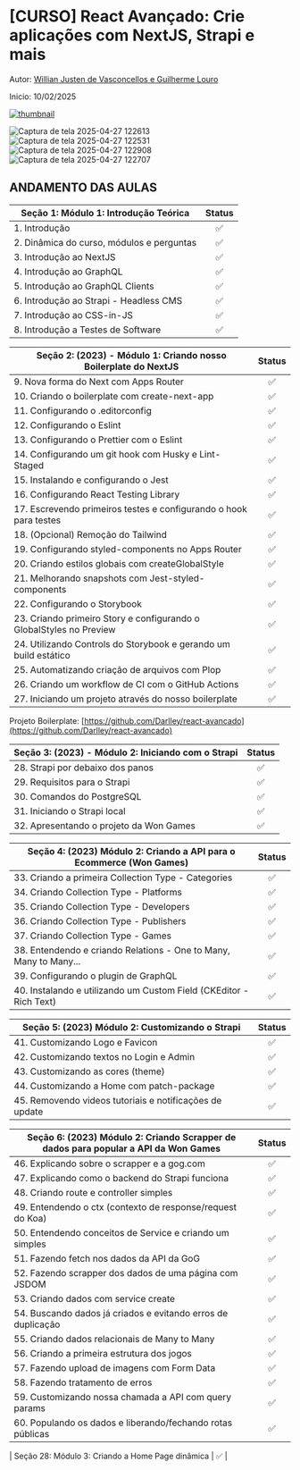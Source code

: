 # [CURSO] React Avançado: Crie aplicações com NextJS, Strapi e mais

Autor: [Willian Justen de Vasconcellos e Guilherme Louro](https://www.udemy.com/course/react-avancado/#instructor-1)

Inicio: 10/02/2025

[![thumbnail](https://reactavancado.com.br/img/cover.png)](https://www.udemy.com/course/react-avancado/)

![Captura de tela 2025-04-27 122613](https://github.com/user-attachments/assets/fcef76e6-b37d-425d-b67b-6c4caed3d4c1)
![Captura de tela 2025-04-27 122531](https://github.com/user-attachments/assets/a3139783-a36d-4941-a964-5b11eca8e016)
![Captura de tela 2025-04-27 122908](https://github.com/user-attachments/assets/b666dff6-855f-408e-bbc5-762c147081e5)
![Captura de tela 2025-04-27 122707](https://github.com/user-attachments/assets/249379ef-8e94-40f9-8271-4283888f9c80)

## ANDAMENTO DAS AULAS

| Seção 1: Módulo 1: Introdução Teórica                  | Status |
|---------------------------------------------------------|:------:|
| 1. Introdução                                          |   ✅   |
| 2. Dinâmica do curso, módulos e perguntas              |   ✅   |
| 3. Introdução ao NextJS                                |   ✅   |
| 4. Introdução ao GraphQL                               |   ✅   |
| 5. Introdução ao GraphQL Clients                       |   ✅   |
| 6. Introdução ao Strapi - Headless CMS                 |   ✅   |
| 7. Introdução ao CSS-in-JS                             |   ✅   |
| 8. Introdução a Testes de Software                     |   ✅   |

| Seção 2: (2023) - Módulo 1: Criando nosso Boilerplate do NextJS     | Status |
|---------------------------------------------------------------------|:------:|
| 9. Nova forma do Next com Apps Router                               |   ✅   |
| 10. Criando o boilerplate com create-next-app                       |   ✅   |
| 11. Configurando o .editorconfig                                    |   ✅   |
| 12. Configurando o Eslint                                           |   ✅   |
| 13. Configurando o Prettier com o Eslint                            |   ✅   |
| 14. Configurando um git hook com Husky e Lint-Staged                |   ✅   |
| 15. Instalando e configurando o Jest                                |   ✅   |
| 16. Configurando React Testing Library                              |   ✅   |
| 17. Escrevendo primeiros testes e configurando o hook para testes   |   ✅   |
| 18. (Opcional) Remoção do Tailwind                                  |   ✅   |
| 19. Configurando styled-components no Apps Router                   |   ✅   |
| 20. Criando estilos globais com createGlobalStyle                   |   ✅   |
| 21. Melhorando snapshots com Jest-styled-components                 |   ✅   |
| 22. Configurando o Storybook                                        |   ✅   |
| 23. Criando primeiro Story e configurando o GlobalStyles no Preview |   ✅   |
| 24. Utilizando Controls do Storybook e gerando um build estático    |   ✅   |
| 25. Automatizando criação de arquivos com Plop                      |   ✅   |
| 26. Criando um workflow de CI com o GitHub Actions                  |   ✅   |
| 27. Iniciando um projeto através do nosso boilerplate               |   ✅   |

Projeto Boilerplate: [https://github.com/Darlley/react-avancado](https://github.com/Darlley/react-avancado)

| Seção 3: (2023) - Módulo 2: Iniciando com o Strapi    | Status |
|------------------------------------------------------ |:------:|
| 28. Strapi por debaixo dos panos                      |   ✅   |
| 29. Requisitos para o Strapi                          |   ✅   |
| 30. Comandos do PostgreSQL                            |   ✅   |
| 31. Iniciando o Strapi local                          |   ✅   |
| 32. Apresentando o projeto da Won Games               |   ✅   |

| Seção 4: (2023) Módulo 2: Criando a API para o Ecommerce (Won Games)  | Status |
|-----------------------------------------------------------------------|:------:|
| 33. Criando a primeira Collection Type - Categories                   |   ✅   |
| 34. Criando Collection Type - Platforms                               |   ✅   |
| 35. Criando Collection Type - Developers                              |   ✅   |
| 36. Criando Collection Type - Publishers                              |   ✅   |
| 37. Criando Collection Type - Games                                   |   ✅   |
| 38. Entendendo e criando Relations - One to Many, Many to Many...     |   ✅   |
| 39. Configurando o plugin de GraphQL                                  |   ✅   |
| 40. Instalando e utilizando um Custom Field (CKEditor - Rich Text)    |   ✅   |

| Seção 5: (2023) Módulo 2: Customizando o Strapi         | Status |
|---------------------------------------------------------|:------:|
| 41. Customizando Logo e Favicon                         |   ✅   |
| 42. Customizando textos no Login e Admin                |   ✅   |
| 43. Customizando as cores (theme)                       |   ✅   |
| 44. Customizando a Home com patch-package               |   ✅   |
| 45. Removendo videos tutoriais e notificações de update |   ✅   |

| Seção 6: (2023) Módulo 2: Criando Scrapper de dados para popular a API da Won Games | Status |
|-------------------------------------------------------------------------------------|:------:|
| 46. Explicando sobre o scrapper e a gog.com                                         |   ✅   |
| 47. Explicando como o backend do Strapi funciona                                    |   ✅   |
| 48. Criando route e controller simples                                              |   ✅   |
| 49. Entendendo o ctx (contexto de response/request do Koa)                          |   ✅   |
| 50. Entendendo conceitos de Service e criando um simples                            |   ✅   |
| 51. Fazendo fetch nos dados da API da GoG                                           |   ✅   |
| 52. Fazendo scrapper dos dados de uma página com JSDOM                              |   ✅   |
| 53. Criando dados com service create                                                |   ✅   |
| 54. Buscando dados já criados e evitando erros de duplicação                        |   ✅   |
| 55. Criando dados relacionais de Many to Many                                       |   ✅   |
| 56. Criando a primeira estrutura dos jogos                                          |   ✅   |
| 57. Fazendo upload de imagens com Form Data                                         |   ✅   |
| 58. Fazendo tratamento de erros                                                     |   ✅   |
| 59. Customizando nossa chamada a API com query params                               |   ✅   |
| 60. Populando os dados e liberando/fechando rotas públicas                          |   ✅   |

| Seção 28: Módulo 3: Criando a Home Page dinâmica |   ✅   |